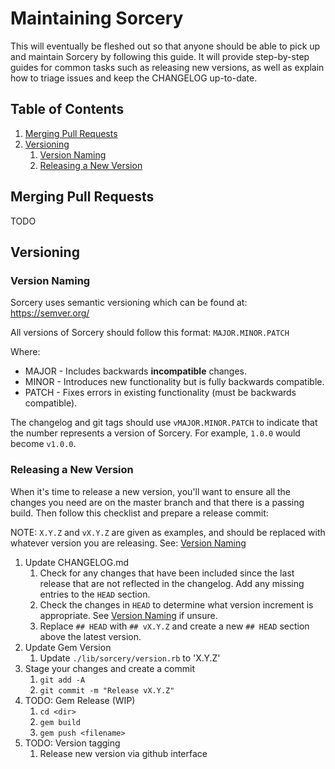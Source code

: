 # Maintaining Sorcery

This will eventually be fleshed out so that anyone should be able to pick up and
maintain Sorcery by following this guide. It will provide step-by-step guides
for common tasks such as releasing new versions, as well as explain how to
triage issues and keep the CHANGELOG up-to-date.

## Table of Contents

1. [Merging Pull Requests](#merging-pull-requests)
1. [Versioning](#versioning)
   1. [Version Naming](#version-naming)
   1. [Releasing a New Version](#releasing-a-new-version)

## Merging Pull Requests

TODO

## Versioning

### Version Naming

Sorcery uses semantic versioning which can be found at: https://semver.org/

All versions of Sorcery should follow this format: `MAJOR.MINOR.PATCH`

Where:

* MAJOR - Includes backwards **incompatible** changes.
* MINOR - Introduces new functionality but is fully backwards compatible.
* PATCH - Fixes errors in existing functionality (must be backwards compatible).

The changelog and git tags should use `vMAJOR.MINOR.PATCH` to indicate that the
number represents a version of Sorcery. For example, `1.0.0` would become
`v1.0.0`.

### Releasing a New Version

When it's time to release a new version, you'll want to ensure all the changes
you need are on the master branch and that there is a passing build. Then follow
this checklist and prepare a release commit:

NOTE: `X.Y.Z` and `vX.Y.Z` are given as examples, and should be replaced with
      whatever version you are releasing. See: [Version Naming](#version-naming)

1. Update CHANGELOG.md
   1. Check for any changes that have been included since the last release that
      are not reflected in the changelog. Add any missing entries to the `HEAD`
      section.
   1. Check the changes in `HEAD` to determine what version increment is
      appropriate. See [Version Naming](#version-naming) if unsure.
   1. Replace `## HEAD` with `## vX.Y.Z` and create a new `## HEAD` section
      above the latest version.
1. Update Gem Version
   1. Update `./lib/sorcery/version.rb` to 'X.Y.Z'
1. Stage your changes and create a commit
   1. `git add -A`
   1. `git commit -m "Release vX.Y.Z"`
1. TODO: Gem Release (WIP)
   1. `cd <dir>`
   1. `gem build`
   1. `gem push <filename>`
1. TODO: Version tagging
   1. Release new version via github interface
